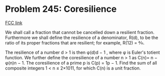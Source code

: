 # Problem 245: Coresilience

[FCC link](https://www.freecodecamp.org/learn/coding-interview-prep/project-euler/problem-245-coresilience)

We shall call a fraction that cannot be cancelled down a resilient fraction.
Furthermore we shall define the resilience of a denominator, R(d), to be the
ratio of its proper fractions that are resilient; for example, R(12) = 4⁄11.

The resilience of a number d > 1 is then φ(d)d − 1 , where φ is Euler's totient
function. We further define the coresilience of a number n > 1 as C(n)= n −
φ(n)n − 1. The coresilience of a prime p is C(p) = 1p − 1. Find the sum of all
composite integers 1 < n ≤ 2×1011, for which C(n) is a unit fraction.
